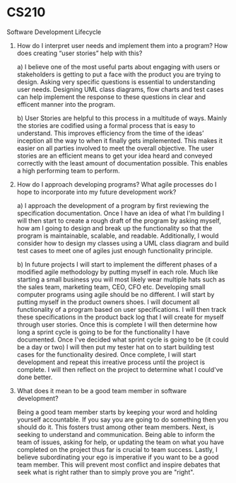 # CS210
Software Development Lifecycle

1) How do I interpret user needs and implement them into a program? How does creating “user stories” help with this?

   a) I believe one of the most useful parts about engaging with users or stakeholders is getting to put a face with the product you are trying to design. Asking         very specific questions is essential to understanding user needs. Designing UML class diagrams, flow charts and test cases can help implement the response to       these questions in clear and efficent manner into the program.

   b) User Stories are helpful to this process in a multitude of ways. Mainly the stories are codified using a formal process that is easy to understand. This             improves efficiency from the time of the ideas’ inception all the way to when it finally gets implemented. This makes it easier on all parties involved to           meet the overall objective. The user stories are an efficient means to get your idea heard and conveyed correctly with the least amount of documentation             possible. This enables a high performing team to perform. 

2) How do I approach developing programs? What agile processes do I hope to incorporate into my future development work?

   a) I approach the development of a program by first reviewing the specification documentation. Once I have an idea of what I'm building I will then start to             create a rough draft of the program by asking myself, how am I going to design and break up the functionality so that the program is maintainable, scalable,         and readable. Additionally, I would consider how to design my classes using a UML class diagram and build test cases to meet one of agiles just enough               functionality principle. 
   
   b) In future projects I will start to implement the different phases of a modified agile methodology by putting myself in each role. Much like starting a small         business you will most likely wear multiple hats such as the sales team, marketing team, CEO, CFO etc. Developing small computer programs using agile should         be no different. I will start by putting myself in the product owners shoes. I will document all functionality of a program based on user specifications. I         will then track these specifications in the product back log that I will create for myself through user stories. Once this is complete I will then determine         how long a sprint cycle is going to be for the functionality I have documented. Once I've decided what sprint cycle is going to be (it could be a day or two)       I will then put my tester hat on to start building test cases for the functionality desired. Once complete, I will start development and repeat this irreative       process until the project is complete. I will then reflect on the project to determine what I could've done better.
   
3) What does it mean to be a good team member in software development?

   Being a good team member starts by keeping your word and holding yourself accountable. If you say you are going to do something then you should do it. This          fosters trust among other team members. Next, is seeking to understand and communication. Being able to inform the team of issues, asking for help, or updating    the team on what you have completed on the project thus far is crucial to team success. Lastly, I believe subordinating your ego is imperative if you want to be    a good team member. This will prevent most conflict and inspire debates that seek what is right rather than to simply prove you are "right".
